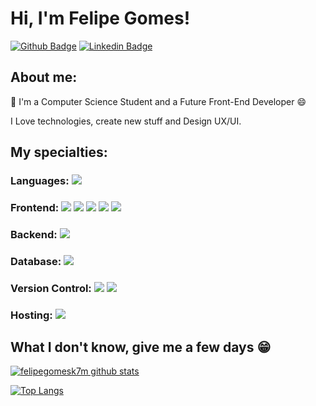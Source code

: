 # Hi, I'm Felipe Gomes!

[![Github Badge](https://img.shields.io/badge/-Github-000?style=flat-square&logo=Github&logoColor=white&link=https://github.com/felipegomesk7m
)](https://github.com/felipegomesk7m
)
[![Linkedin Badge](https://img.shields.io/badge/-LinkedIn-blue?style=flat-square&logo=Linkedin&logoColor=white&link=https://www.linkedin.com/in/felipe-gomes1996/)](https://www.linkedin.com/in/felipe-gomes1996/)

## About me:

🌱 I'm a Computer Science Student and a Future Front-End Developer :smile:

I Love technologies, create new stuff and Design UX/UI.

## My specialties:

### Languages: <img src="https://img.shields.io/badge/javascript%20-%23323330.svg?&style=for-the-badge&logo=javascript&logoColor=%23F7DF1E"/> 

### Frontend: <img src="https://img.shields.io/badge/html5%20-%23E34F26.svg?&style=for-the-badge&logo=html5&logoColor=white"/> <img src="https://img.shields.io/badge/css3%20-%231572B6.svg?&style=for-the-badge&logo=css3&logoColor=white"/> <img src="https://img.shields.io/badge/Vue.js-35495E?style=for-the-badge&logo=vuedotjs&logoColor=4FC08D"> <img src="https://img.shields.io/badge/react%20-%2320232a.svg?&style=for-the-badge&logo=react&logoColor=%2361DAFB"/> <img src="https://img.shields.io/badge/react_native%20-%2320232a.svg?&style=for-the-badge&logo=react&logoColor=%2361DAFB"/>

### Backend: <img src="https://img.shields.io/badge/Python-3776AB?style=for-the-badge&logo=python&logoColor=white">

### Database: <img src="https://img.shields.io/badge/MySQL-00000F?style=for-the-badge&logo=mysql&logoColor=white">

### Version Control: <img src="https://img.shields.io/badge/git%20-F05032.svg?&style=for-the-badge&logo=git&logoColor=white"/> <img src="https://img.shields.io/badge/github%20-%23121011.svg?&style=for-the-badge&logo=github&logoColor=white"/> 

### Hosting: <img src="https://img.shields.io/badge/Netlify-00C7B7?style=for-the-badge&logo=netlify&logoColor=white" />

## What I don't know, give me a few days 😁

[![felipegomesk7m github stats](https://github-readme-stats.vercel.app/api?username=felipegomesk7m&show_icons=true&title_color=fff&icon_color=37aaff&text_color=f8f8f2&bg_color=171c24&count_private=true)](https://github.com/felipegomesk7m)

[![Top Langs](https://github-readme-stats.vercel.app/api/top-langs/?username=felipegomesk7m&layout=compact&title_color=fff&text_color=f8f8f2&hide=java&bg_color=171c24)](https://github.com/felipegomesk7m)
